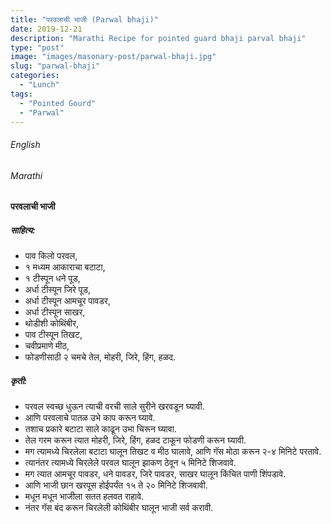 ```yaml
---
title: "परवलाची भाजी (Parwal bhaji)"
date: 2019-12-21
description: "Marathi Recipe for pointed guard bhaji parval bhaji"
type: "post"
image: "images/masonary-post/parwal-bhaji.jpg"
slug: "parwal-bhaji"
categories: 
  - "Lunch"
tags:
  - "Pointed Gourd"
  - "Parwal"
---
```


###### English








###### Marathi




#### परवलाची भाजी 



##### साहित्य:


- पाव किलो परवल,
- १ मध्यम आकाराचा बटाटा,
- १ टीस्पून धने पूड,
- अर्धा टीस्पून जिरे पूड,
- अर्धा टीस्पून आमचूर पावडर,
- अर्धा टीस्पून साखर,
- थोडीशी कोथिंबीर,
- पाव टीस्पून तिखट,
- चवीप्रमाणे मीठ,
- फोडणीसाठी २ चमचे तेल, मोहरी, जिरे, हिंग, हळद.



##### कृती:


- परवल स्वच्छ धुऊन त्याची वरची साले सुरीने खरवडून घ्यावी.
- आणि परवलाचे पातळ उभे काप करून घ्यावे.
- तशाच प्रकारे बटाटा साले काढून उभा चिरून घ्यावा.
- तेल गरम करून त्यात मोहरी, जिरे, हिंग, हळद टाकून फोडणी करून घ्यावी.
- मग त्यामध्ये चिरलेला बटाटा घालून तिखट व मीठ घालावे, आणि गॅस मोठा करून २-४ मिनिटे परतावे.
- त्यानंतर त्यामध्ये चिरलेले परवल घालून झाकण ठेवून ५ मिनिटे शिजवावे.
- मग त्यात आमचूर पावडर, धने पावडर, जिरे पावडर, साखर घालून किंचित पाणी शिंपडावे.
- आणि भाजी छान खरपूस होईपर्यंत १५ ते २० मिनिटे शिजवावी.
- मधून मधून भाजीला सतत हलवत राहावे.
- नंतर गॅस बंद करून चिरलेली कोथिंबीर घालून भाजी सर्व करावी.
